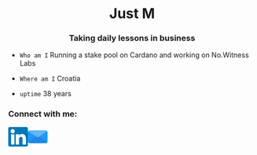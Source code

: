 
<h1 align="center">Just M</h1>

<h3 align="center">Taking daily lessons in business</h3>

- `Who am I` Running a stake pool on Cardano and working on No.Witness Labs

- `Where am I` Croatia

- `uptime` 38 years

<h3 align="left">Connect with me:</h3>
<p align="left">
    <a href="https://www.linkedin.com/in/mladenlamesevic/" target="_blank"">
		<img align="left" src="images/contacts/linkedin.svg" alt="linkedin" height="40" width="40" />
	<a href="mailto:mladenlamesevic@gmail.com" target="_blank">
		<img align="left" src="images/contacts/email.svg" alt="email" height="40" width="40" />
    </a>
</p>

